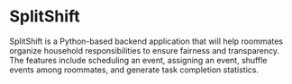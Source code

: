 # SplitShift

SplitShift is a Python-based backend application that will help roommates organize household responsibilities to ensure fairness and transparency. The features include scheduling an event, assigning an event, shuffle events among roommates, and generate task completion statistics.
